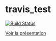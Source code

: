 # travis_test
[![Build Status](https://travis-ci.org/1M0reBug/travis_test.svg?branch=master)](https://travis-ci.org/1M0reBug/travis_test)


[Voir la présentation](http://1m0rebug.github.io/travis_test/#/)

